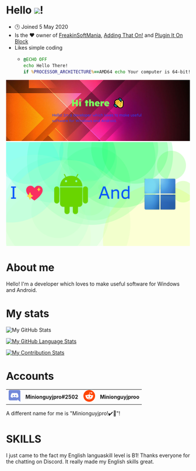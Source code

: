# Hello <img src="https://media.tenor.com/images/822fb670841c6f6582fefbb82e338a50/tenor.gif" width="30px">!
* 🕒 Joined 5 May 2020
* Is the ❤️ owner of [FreakinSoftMania](https://github.com/FreakinSoftMania), [Adding That On!](https://github.com/Adding-That-On) and [Plugin It On Block](https://github.com/Pluging-it-on-block)
* Likes simple coding
  * ```bat
    @ECHO OFF
    echo Hello There!
    if %PROCESSOR_ARCHITECTURE%==AMD64 echo Your computer is 64-bit!
    ```

![Welcome!](./img/welcome-message.png)
![I love Android and Windows!](./img/android-and-windows-fan.png)
# About me
Hello! I'm a developer which loves to make useful software for Windows and Android.
# My stats
![My GitHub Stats](https://github-readme-stats.vercel.app/api/?username=Minionguyjpro&count_private=true&theme=react&showicons=true)

[![My GitHub Language Stats](https://github-readme-stats.vercel.app/api/top-langs/?username=Minionguyjpro&langs_count=5&theme=react)]()

[![My Contribution Stats](https://github-contribution-stats.vercel.app/api/?username=Minionguyjpro)](https://github.com/Minionguyjpro/github-contribution-stats/)
# Accounts
<table>
  <tr>
    <td align="left"><img src="./img/discord.svg" alt="Minionguyjpro#2502" width="32" height="32"/></td><th>Minionguyjpro#2502</th>
    <td align="left"><img src="./img/reddit.svg" alt="Minionguyjproo" width="32" height="32"/></td><th>Minionguyjproo</th>
  </tr>
</table>
A different name for me is "Minionguyjpro!✔️👏"!

# SKILLS
I just came to the fact my English languaskill level is B1! Thanks everyone for the chatting on Discord. It really made my English skills great.
